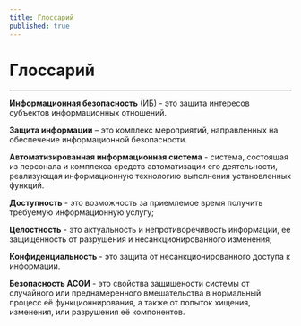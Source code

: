 ```yaml
---
title: Глоссарий
published: true
---
```


# Глоссарий 
--------------------------------------------
**Информационная безопасность** (ИБ) - это защита интересов субъектов информационных отношений.

**Защита информации** – это комплекс мероприятий, направленных на обеспечение информационной безопасности.

**Автоматизированная информационная система** - система, состоящая из персонала и комплекса средств автоматизации его деятельности, реализующая информационную технологию выполнения установленных функций.

**Доступность** - это возможность за приемлемое время получить требуемую ин­формационную услугу;

**Целостность** - это актуальность и непротиворечивость информации, ее защищен­ность от разрушения и несанкционированного изменения;

**Конфиденциальность** - это защита от несанкционированного доступа к информации.

**Безопасность АСОИ** - это свойства защищености системы от случайного или преднамеренного вмешательства в нормальный процесс её функционнирования, а также от попыток хищения, изменения, или разрушения её компонентов.

